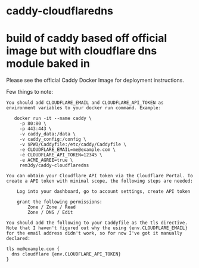 # caddy-cloudflaredns
# build of caddy based off official image but with cloudflare dns module baked in

Please see the official Caddy Docker Image for deployment instructions.

Few things to note:

    You should add CLOUDFLARE_EMAIL and CLOUDFLARE_API_TOKEN as environment variables to your docker run command. Example:

       docker run -it --name caddy \
         -p 80:80 \
         -p 443:443 \
         -v caddy_data:/data \
         -v caddy_config:/config \
         -v $PWD/Caddyfile:/etc/caddy/Caddyfile \
         -e CLOUDFLARE_EMAIL=me@example.com \
         -e CLOUDFLARE_API_TOKEN=12345 \
         -e ACME_AGREE=true \
         rem3dy/caddy-cloudflaredns

    You can obtain your Cloudflare API token via the Cloudflare Portal. To create a API token with minimal scope, the following steps are needed:

        Log into your dashboard, go to account settings, create API token

        grant the following permissions:
            Zone / Zone / Read
            Zone / DNS / Edit

    You should add the following to your Caddyfile as the tls directive. Note that I haven't figured out why the using {env.CLOUDFLARE_EMAIL} for the email address didn't work, so for now I've got it manually declared:

    tls me@example.com { 
      dns cloudflare {env.CLOUDFLARE_API_TOKEN}
    }

